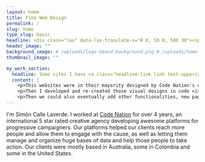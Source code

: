 ```yaml
---
layout: home
title: Fine Web Design
permalink: /
slug: home
type_slug: basic
headline: <div class="lax" data-lax-translate-x="0 0, 50 0, 500 30"><span class="letter-1">H</span><span class="letter-2">e</span><span class="letter-3">l</span><span class="letter-4">l</span><span class="letter-5">o</span><span class="letter-6">!</span></div><div class="lax" data-lax-translate-x="0 0, 50 0, 500 -30"><span class="letter-7">I</span> <span class="letter-8">a</span><span class="letter-9">m</span></div><div class="lax" data-lax-translate-x="0 0, 50 0, 500 30"><span class="letter-10">S</span><span class="letter-11">i</span><span class="letter-12">m</span><span class="letter-13">o</span><span class="letter-14">n</span></div>
header_image: ""
background_image: # /uploads/logo-beard-background.png # /uploads/home-header.jpg
thumbnail_image: ""

my_work_section:
  headline: Some sites I have <a class="headline-link link text-uppercase smoothScroll" href="#slick_carousel">developed</a> through the past five years
  content: |
    <p>This websites were in their mayority designed by Code Nation's designers for client's approval and to be able to then continue to development phase with a full concept, an approved full design with all the required and asked features visible as wireframes created mostly in <i>Photoshop</i>, <i>Illustrator</i> or <i>Adobe XD</i>, very close to the final product as a visual PDF (but this designs aren't a website, just yet...), and so nothing slips through the cracks later. Also avoiding unexpected results at the end in terms of design or the UX concept, so everything is clear from start before beginning the actual website development. Final images and content is normally added by the clients.</p>
    <p>Then I developed and re-created those visual designs in code <i>(using: HTML</i>, <i>SCSS</i>, <i>Liquid</i> and <i>Javascript)</i> as a full dynamic website template following those designs as a guide. Starting sometimes with Bootstrap, sometimes with Slides or some with NationBuilder templates, our mayor skill was to completelly transform and customize those templates which at the end won't resemble the original, but more the new designs. I re-designed the whole website in code including every colour, corner, section and every single page making them also dynamic with Nation Builder's backend in some cases, in some others using Forestry.io, adding then finally sometimes the real content and others placeholder content and images as the client will be able and documented on how to upload everything and manage its site.</p>
    <p>Then we could also eventually add other functionalities, new pages, some in-development design changes or tweaks to the theme, creating new sections or anything coming from our client's feedback during the years and this could have been done by any one in the team.</p>
---
```


I'm Simón Calle Laverde. I worked at <a class="text-codenation" href="www.codenation.com"><u>Code Nation</u></a> for over 4 years, an international 5 star rated creative agency developing awesome platforms for progressive campaigners. Our platforms helped our clients reach more people and allow them to engage with the cause, as well as letting them manage and organize huge bases of data and help those people to take action. Our clients were mostly based in Australia, some in Colombia and some in the United States.